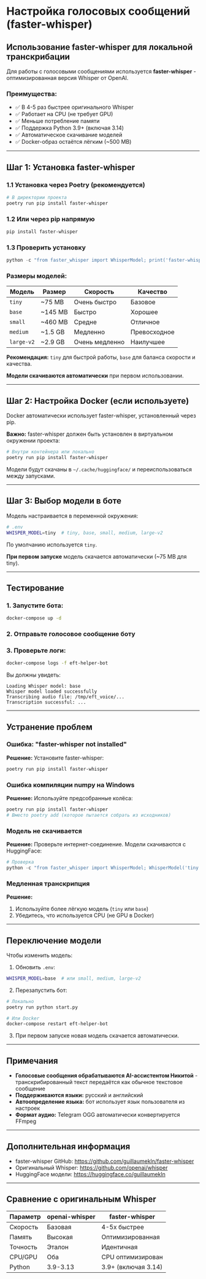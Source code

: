 # Настройка голосовых сообщений (faster-whisper)

## Использование faster-whisper для локальной транскрибации

Для работы с голосовыми сообщениями используется **faster-whisper** - оптимизированная версия Whisper от OpenAI.

### Преимущества:
- ✅ В 4-5 раз быстрее оригинального Whisper
- ✅ Работает на CPU (не требует GPU)
- ✅ Меньше потребление памяти
- ✅ Поддержка Python 3.9+ (включая 3.14)
- ✅ Автоматическое скачивание моделей
- ✅ Docker-образ остаётся лёгким (~500 MB)

---

## Шаг 1: Установка faster-whisper

### 1.1 Установка через Poetry (рекомендуется)

```powershell
# В директории проекта
poetry run pip install faster-whisper
```

### 1.2 Или через pip напрямую

```powershell
pip install faster-whisper
```

### 1.3 Проверить установку

```powershell
python -c "from faster_whisper import WhisperModel; print('faster-whisper installed!')"
```

### Размеры моделей:

| Модель    | Размер | Скорость | Качество |
|-----------|--------|----------|----------|
| `tiny`    | ~75 MB | Очень быстро | Базовое |
| `base`    | ~145 MB | Быстро | Хорошее |
| `small`   | ~460 MB | Средне | Отличное |
| `medium`  | ~1.5 GB | Медленно | Превосходное |
| `large-v2`| ~2.9 GB | Очень медленно | Наилучшее |

**Рекомендация:** `tiny` для быстрой работы, `base` для баланса скорости и качества.

**Модели скачиваются автоматически** при первом использовании.

---

## Шаг 2: Настройка Docker (если используете)

Docker автоматически использует faster-whisper, установленный через pip.

**Важно:** faster-whisper должен быть установлен в виртуальном окружении проекта:

```bash
# Внутри контейнера или локально
poetry run pip install faster-whisper
```

Модели будут скачаны в `~/.cache/huggingface/` и переиспользоваться между запусками.

---

## Шаг 3: Выбор модели в боте

Модель настраивается в переменной окружения:

```bash
# .env
WHISPER_MODEL=tiny  # tiny, base, small, medium, large-v2
```

По умолчанию используется `tiny`.

**При первом запуске** модель скачается автоматически (~75 MB для tiny).

---

## Тестирование

### 1. Запустите бота:
```bash
docker-compose up -d
```

### 2. Отправьте голосовое сообщение боту

### 3. Проверьте логи:
```bash
docker-compose logs -f eft-helper-bot
```

Вы должны увидеть:
```
Loading Whisper model: base
Whisper model loaded successfully
Transcribing audio file: /tmp/eft_voice/...
Transcription successful: ...
```

---

## Устранение проблем

### Ошибка: "faster-whisper not installed"

**Решение:** Установите faster-whisper:
```powershell
poetry run pip install faster-whisper
```

### Ошибка компиляции numpy на Windows

**Решение:** Используйте предсобранные колёса:
```powershell
poetry run pip install faster-whisper
# Вместо poetry add (которое пытается собрать из исходников)
```

### Модель не скачивается

**Решение:** Проверьте интернет-соединение. Модели скачиваются с HuggingFace:
```powershell
# Проверка
python -c "from faster_whisper import WhisperModel; WhisperModel('tiny')"
```

### Медленная транскрипция

**Решение:** 
1. Используйте более лёгкую модель (`tiny` или `base`)
2. Убедитесь, что используется CPU (не GPU в Docker)

---

## Переключение модели

Чтобы изменить модель:

1. Обновить `.env`:
```bash
WHISPER_MODEL=base  # или small, medium, large-v2
```

2. Перезапустить бот:
```bash
# Локально
poetry run python start.py

# Или Docker
docker-compose restart eft-helper-bot
```

3. При первом запуске новая модель скачается автоматически.

---

## Примечания

- **Голосовые сообщения обрабатываются AI-ассистентом Никитой** - транскрибированный текст передаётся как обычное текстовое сообщение
- **Поддерживаются языки:** русский и английский
- **Автоопределение языка:** бот использует язык пользователя из настроек
- **Формат аудио:** Telegram OGG автоматически конвертируется FFmpeg

---

## Дополнительная информация

- faster-whisper GitHub: https://github.com/guillaumekln/faster-whisper
- Оригинальный Whisper: https://github.com/openai/whisper
- HuggingFace модели: https://huggingface.co/guillaumekln

---

## Сравнение с оригинальным Whisper

| Параметр | openai-whisper | faster-whisper |
|----------|----------------|----------------|
| Скорость | Базовая | 4-5x быстрее |
| Память | Высокая | Оптимизированная |
| Точность | Эталон | Идентичная |
| CPU/GPU | Оба | CPU оптимизирован |
| Python | 3.9-3.13 | 3.9+ (включая 3.14) |

